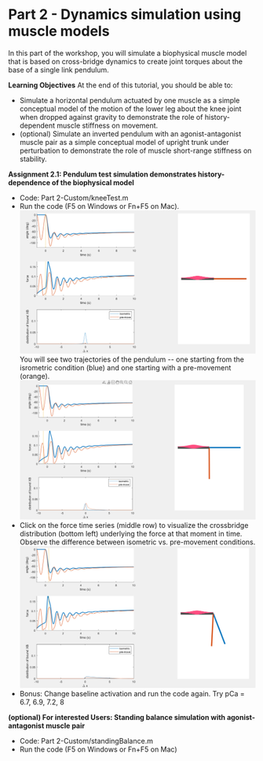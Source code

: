 # Part 2 - Dynamics simulation using muscle models #
In this part of the workshop, you will simulate a biophysical muscle model that is based on cross-bridge dynamics to create joint torques about the base of a single link pendulum.

**Learning Objectives**
At the end of this tutorial, you should be able to:
- Simulate a horizontal pendulum actuated by one muscle as a simple conceptual model of the motion of the lower leg about the knee joint when dropped against gravity to demonstrate the role of history-dependent  muscle stiffness on movement.
- (optional) Simulate an inverted pendulum with an agonist-antagonist muscle pair as a simple conceptual model of upright trunk under perturbation to demonstrate the role of muscle short-range stiffness on stability.

**Assignment 2.1: Pendulum test simulation demonstrates history-dependence of the biophysical model**
- Code: Part 2-Custom/kneeTest.m
- Run the code (F5 on Windows or Fn+F5 on Mac).   
![Alt text](images/Knee0.png)
You will see two trajectories of the pendulum -- one starting from the isrometric condition (blue) and one starting with a pre-movement (orange).
![Alt text](images/KneeP05.png)
- Click on the force time series (middle row) to visualize the crossbridge distribution (bottom left) underlying the force at that moment in time. Observe the difference between isometric vs. pre-movement conditions. 
![Alt text](images/Knee05.png)
- Bonus: Change baseline activation and run the code again. Try pCa = 6.7, 6.9, 7.2, 8

**(optional) For interested Users: Standing balance simulation with agonist-antagonist muscle pair**
- Code: Part 2-Custom/standingBalance.m
- Run the code (F5 on Windows or Fn+F5 on Mac)
